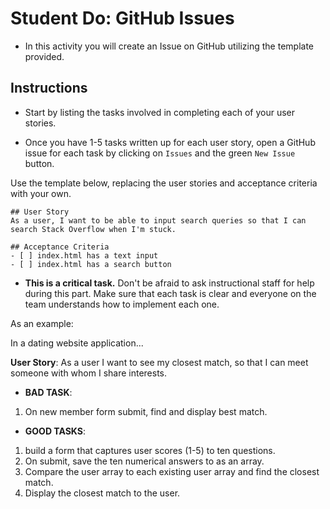 # Student Do: GitHub Issues

* In this activity you will create an Issue on GitHub utilizing the template provided.

## Instructions

* Start by listing the tasks involved in completing each of your user stories.

* Once you have 1-5 tasks written up for each user story, open a GitHub issue for each task by clicking on `Issues` and the green `New Issue` button.

Use the template below, replacing the user stories and acceptance criteria with your own.

```
## User Story
As a user, I want to be able to input search queries so that I can search Stack Overflow when I'm stuck.

## Acceptance Criteria
- [ ] index.html has a text input
- [ ] index.html has a search button
```

* **This is a critical task.** Don't be afraid to ask instructional staff for help during this part. Make sure that each task is clear and everyone on the team understands how to implement each one. 

As an example:

In a dating website application...

**User Story**: As a user I want to see my closest match, so that I can meet someone with whom I share interests.

* **BAD TASK**: 
1. On new member form submit, find and display best match.

* **GOOD TASKS**: 
1. build a form that captures user scores (1-5) to ten questions. 
2. On submit, save the ten numerical answers to as an array.
3. Compare the user array to each existing user array and find the closest match.
4. Display the closest match to the user.
